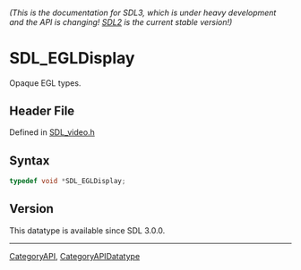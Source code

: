 ###### (This is the documentation for SDL3, which is under heavy development and the API is changing! [SDL2](https://wiki.libsdl.org/SDL2/) is the current stable version!)
# SDL_EGLDisplay

Opaque EGL types.

## Header File

Defined in [SDL_video.h](https://github.com/libsdl-org/SDL/blob/main/include/SDL3/SDL_video.h)

## Syntax

```c
typedef void *SDL_EGLDisplay;
```

## Version

This datatype is available since SDL 3.0.0.

----
[CategoryAPI](CategoryAPI), [CategoryAPIDatatype](CategoryAPIDatatype)

